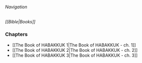 ###### Navigation
*[[Bible|Books]]*

### Chapters
- [[The Book of HABAKKUK 1|The Book of HABAKKUK - ch. 1]]
- [[The Book of HABAKKUK 2|The Book of HABAKKUK - ch. 2]]
- [[The Book of HABAKKUK 3|The Book of HABAKKUK - ch. 3]]
